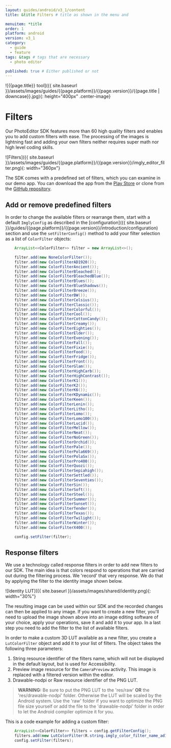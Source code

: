 ```yaml
---
layout: guides/android/v3_1/content
title: &title Filters # title as shown in the menu and 

menuitem: *title
order: 1
platform: android
version: v3_1
category: 
  - guide
  - feature
tags: &tags # tags that are necessary
  - photo editor 

published: true # Either published or not 
---
```


![{{page.title}} tool]({{ site.baseurl }}/assets/images/guides/{{page.platform}}/{{page.version}}/{{page.title | downcase}}.jpg){: height="400px" .center-image}

# Filters

Our PhotoEditor SDK features more than 60 high quality filters and enables you to add custom filters with ease. The processing of the images is lightning fast and adding your own filters neither requires super math nor high level coding skills.

![Filters]({{ site.baseurl }}/assets/images/guides/{{page.platform}}/{{page.version}}/imgly_editor_filter.png){: width="360px"}

The SDK comes with a predefined set of filters, which you can examine in our demo app. You can download the app from the [Play Store](https://play.google.com/store/apps/details?id=com.photoeditorsdk.android.app) or clone from the [GitHub repository](https://github.com/imgly/imgly-sdk-android-demo).

## Add or remove predefined filters

In order to change the available filters or rearrange them, start with a default `ImglyConfig` as described in the [configuration]({{ site.baseurl }}/guides/{{page.platform}}/{{page.version}}/introduction/configuration) section and use the `setFilterConfig()` method to add your filter selection as a list of `ColorFilter` objects:

```java
    ArrayList<<ColorFilter>> filter = new ArrayList<>();

    filter.add(new NoneColorFilter());
    filter.add(new ColorFilterAD1920());
    filter.add(new ColorFilterAncient());
    filter.add(new ColorFilterBleached());
    filter.add(new ColorFilterBleachedBlue());
    filter.add(new ColorFilterBlues());
    filter.add(new ColorFilterBlueShadows());
    filter.add(new ColorFilterBreeze());
    filter.add(new ColorFilterBW());
    filter.add(new ColorFilterCelsius());
    filter.add(new ColorFilterClassic());
    filter.add(new ColorFilterColorful());
    filter.add(new ColorFilterCool());
    filter.add(new ColorFilterCottonCandy());
    filter.add(new ColorFilterCreamy());
    filter.add(new ColorFilterEighties());
    filter.add(new ColorFilterElder());
    filter.add(new ColorFilterEvening());
    filter.add(new ColorFilterFall());
    filter.add(new ColorFilterFixie());
    filter.add(new ColorFilterFood());
    filter.add(new ColorFilterFridge());
    filter.add(new ColorFilterFront());
    filter.add(new ColorFilterGlam());
    filter.add(new ColorFilterHighCarb());
    filter.add(new ColorFilterHighContrast());
    filter.add(new ColorFilterK1());
    filter.add(new ColorFilterK2());
    filter.add(new ColorFilterK6());
    filter.add(new ColorFilterKDynamic());
    filter.add(new ColorFilterKeen());
    filter.add(new ColorFilterLenin());
    filter.add(new ColorFilterLitho());
    filter.add(new ColorFilterLomo());
    filter.add(new ColorFilterLomo100());
    filter.add(new ColorFilterLucid());
    filter.add(new ColorFilterMellow());
    filter.add(new ColorFilterNeat());
    filter.add(new ColorFilterNoGreen());
    filter.add(new ColorFilterOrchid());
    filter.add(new ColorFilterPale());
    filter.add(new ColorFilterPola669());
    filter.add(new ColorFilterPolaSx());
    filter.add(new ColorFilterPro400());
    filter.add(new ColorFilterQuozi());
    filter.add(new ColorFilterSepiahigh());
    filter.add(new ColorFilterSettled());
    filter.add(new ColorFilterSeventies());
    filter.add(new ColorFilterSin());
    filter.add(new ColorFilterSoft());
    filter.add(new ColorFilterSteel());
    filter.add(new ColorFilterSummer());
    filter.add(new ColorFilterSunset());
    filter.add(new ColorFilterTender());
    filter.add(new ColorFilterTexas());
    filter.add(new ColorFilterTwilight());
    filter.add(new ColorFilterWinter());
    filter.add(new ColorFilterX400());

    config.setFilter(filter);
```

## Response filters
We use a technology called response filters in order to add new filters to our SDK.
The main idea is that colors respond to operations that are carried out during the filtering process. We 'record' that very response. We do that by applying the filter to the identity image shown below.

![Identity LUT]({{ site.baseurl }}/assets/images/shared/identity.png){: width="30%"}

The resulting image can be used within our SDK and the recorded changes can then be applied to any image.
If you want to create a new filter, you'll need to upload the image shown above into an image editing software of your choice, apply your operations, save it and add it to your app. In a last step you need to add the filter to
the list of available filters.

In order to make a custom 3D LUT available as a new filter, you create a `LutColorFilter` object and add it to your list of filters. The object takes the following three parameters:

1. String resource identifier of the filters name, which will not be displayed in the default layout, but is used for Accessibility.
2. Preview image resource for the `CameraPreview` activity. This image is replaced with a filtered version within the editor.
3. Drawable-nodpi or Raw resource identifier of the PNG LUT.

> __WARNING:__ Be sure to put the PNG LUT to the 'res/raw' **OR** the 'res/drawable-nodpi' folder. Otherwise the LUT will be scaled by the Android system.
> Use the 'raw' folder if you want to optimize the PNG file size yourself or add the file to the 'drawable-nodpi' folder in order to let the Android compiler optimize it for you.

This is a code example for adding a custom filter:

```java
    ArrayList<<ColorFilter>> filters = config.getFilterConfig();
    filters.add(new LutColorFilter(R.string.imgly_color_filter_name_ad1920, R.drawable.imgly_filter_preview_photo, R.drawable.my_color_lut));
    config.setFilter(filters);
```

